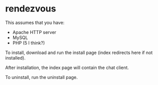 rendezvous
==========

This assumes that you have:

- Apache HTTP server
- MySQL
- PHP (5 I think?)

To install, download and run the install page (index redirects here if not installed).

After installation, the index page will contain the chat client.

To uninstall, run the uninstall page.
